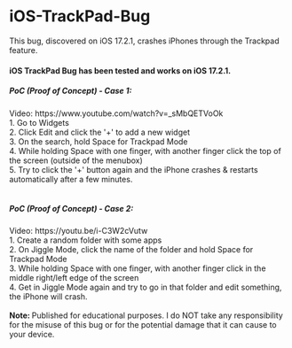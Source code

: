 # iOS-TrackPad-Bug
This bug, discovered on iOS 17.2.1, crashes iPhones through the Trackpad feature.

<h4>iOS TrackPad Bug has been tested and works on iOS 17.2.1. </h4>

<h5>PoC (Proof of Concept) - Case 1:</h5>
Video: https://www.youtube.com/watch?v=_sMbQETVoOk <br>
1. Go to Widgets <br>
2. Click Edit and click the '+' to add a new widget <br>
3. On the search, hold Space for Trackpad Mode <br>
4. While holding Space with one finger, with another finger click the top of the screen (outside of the menubox) <br>
5. Try to click the '+' button again and the iPhone crashes & restarts automatically after a few minutes. <br>
<br>
<h5>PoC (Proof of Concept) - Case 2:</h5>
Video: https://youtu.be/i-C3W2cVutw <br>
1. Create a random folder with some apps <br>
2. On Jiggle Mode, click the name of the folder and hold Space for Trackpad Mode <br>
3. While holding Space with one finger, with another finger click in the middle right/left edge of the screen <br>
4. Get in Jiggle Mode again and try to go in that folder and edit something, the iPhone will crash. <br>
<br>
<b>Note: </b> Published for educational purposes. I do NOT take any responsibility for the misuse of this bug or for the potential damage that it can cause to your device.


